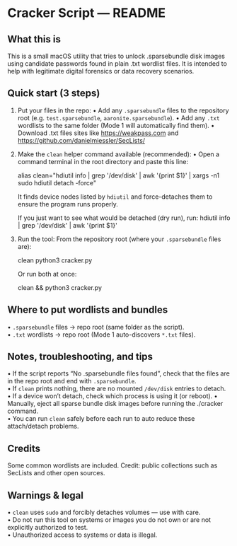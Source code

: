 Cracker Script — README
=======================

What this is
------------
This is a small macOS utility that tries to unlock .sparsebundle disk images using candidate passwords found in plain .txt wordlist files. It is intended to help with legitimate digital forensics or data recovery scenarios.


Quick start (3 steps)
---------------------
1. Put your files in the repo:
   • Add any `.sparsebundle` files to the repository root (e.g. `test.sparsebundle`, `aaronite.sparsebundle`).
   • Add any `.txt` wordlists to the same folder (Mode 1 will automatically find them). 
   • Download .txt files sites like https://weakpass.com and https://github.com/danielmiessler/SecLists/


2. Make the `clean` helper command available (recommended):
   • Open a command terminal in the root directory and paste this line:
     
     alias clean="hdiutil info | grep '/dev/disk' | awk '{print \$1}' | xargs -n1 sudo hdiutil detach -force"
     
     It finds device nodes listed by `hdiutil` and force-detaches them to ensure the program runs properly.
     
     If you just want to see what would be detached (dry run), run: hdiutil info | grep '/dev/disk' | awk '{print $1}'


3. Run the tool:
   From the repository root (where your `.sparsebundle` files are):
     
     clean
     python3 cracker.py
     
   Or run both at once:
     
     clean && python3 cracker.py


     

Where to put wordlists and bundles
---------------------------------
• `.sparsebundle` files → repo root (same folder as the script).  
• `.txt` wordlists → repo root (Mode 1 auto-discovers `*.txt` files).

Notes, troubleshooting, and tips
-------------------------------
• If the script reports “No .sparsebundle files found”, check that the files are in the repo root and end with `.sparsebundle`.  
• If `clean` prints nothing, there are no mounted `/dev/disk` entries to detach.  
• If a device won’t detach, check which process is using it (or reboot). 
• Manually, eject all sparse bundle disk images before running the ./cracker command.  
• You can run `clean` safely before each run to auto reduce these attach/detach problems.

Credits
-------
Some common wordlists are included. Credit: public collections such as SecLists and other open sources.

Warnings & legal
----------------
• `clean` uses `sudo` and forcibly detaches volumes — use with care.  
• Do not run this tool on systems or images you do not own or are not explicitly authorized to test.  
• Unauthorized access to systems or data is illegal.
